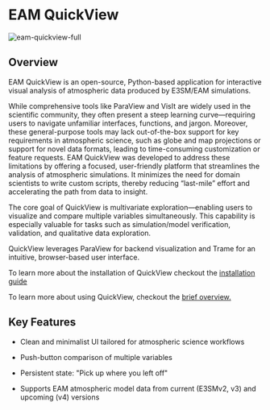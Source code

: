 # EAM QuickView

![eam-quickview-full](../images/eam-quickview-full.png)

## Overview

EAM QuickView is an open-source, Python-based application for interactive visual analysis of atmospheric data produced by E3SM/EAM simulations.

While comprehensive tools like ParaView and VisIt are widely used in the scientific community, they often present a steep learning curve—requiring users to navigate unfamiliar interfaces, functions, and jargon. Moreover, these general-purpose tools may lack out-of-the-box support for key requirements in atmospheric science, such as globe and map projections or support for novel data formats, leading to time-consuming customization or feature requests.
EAM QuickView was developed to address these limitations by offering a focused, user-friendly platform that streamlines the analysis of atmospheric simulations. It minimizes the need for domain scientists to write custom scripts, thereby reducing “last-mile” effort and accelerating the path from data to insight.

The core goal of QuickView is multivariate exploration—enabling users to visualize and compare multiple variables simultaneously. This capability is especially valuable for tasks such as simulation/model verification, validation, and qualitative data exploration.

QuickView leverages ParaView for backend visualization and Trame for an intuitive, browser-based user interface.

To learn more about the installation of QuickView checkout the [installation guide](setup/requirements.md)

To learn more about using QuickView, checkout the [brief overview.](tutorials/eamapp.md)

## Key Features

- Clean and minimalist UI tailored for atmospheric science workflows

- Push-button comparison of multiple variables

- Persistent state: "Pick up where you left off"

- Supports EAM atmospheric model data from current (E3SMv2, v3) and upcoming (v4) versions

